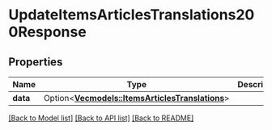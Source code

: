 # UpdateItemsArticlesTranslations200Response

## Properties

Name | Type | Description | Notes
------------ | ------------- | ------------- | -------------
**data** | Option<[**Vec<models::ItemsArticlesTranslations>**](ItemsArticlesTranslations.md)> |  | [optional]

[[Back to Model list]](../README.md#documentation-for-models) [[Back to API list]](../README.md#documentation-for-api-endpoints) [[Back to README]](../README.md)


